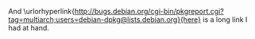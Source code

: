 And \urlorhyperlink{http://bugs.debian.org/cgi-bin/pkgreport.cgi?tag=multiarch;users=debian-dpkg@lists.debian.org}{here} is a long link I had at hand.

